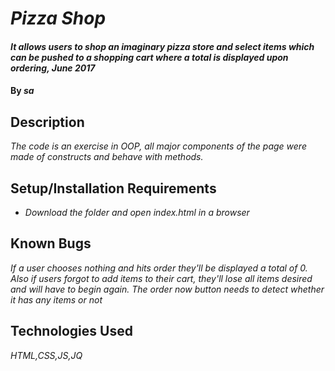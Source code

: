 # _Pizza Shop_

#### _It allows users to shop an imaginary pizza store and select items which can be pushed to a shopping cart where a total is displayed upon ordering, June 2017_

#### By _sa_

## Description

_The code is an exercise in OOP, all major components of the page were made of constructs and behave with methods._

## Setup/Installation Requirements

* _Download the folder and open index.html in a browser_


## Known Bugs

_If a user chooses nothing and hits order they'll be displayed a total of 0. Also if users forgot to add items to their cart, they'll lose all items desired and will have to begin again. The order now button needs to detect whether it has any items or not_


## Technologies Used

_HTML,CSS,JS,JQ_
